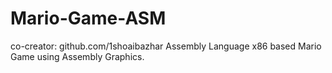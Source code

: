 # Mario-Game-ASM
co-creator: github.com/1shoaibazhar
Assembly Language x86 based Mario Game using Assembly Graphics.
